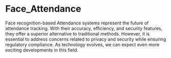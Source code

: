 # Face_Attendance
Face recognition-based Attendance systems represent the future of attendance tracking. With their accuracy, efficiency, and security features, they offer a superior alternative to traditional methods. However, it is essential to address concerns related to privacy and security while ensuring regulatory compliance. As technology evolves, we can expect even more exciting developments in this field.
